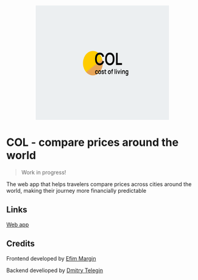 <p align="center">
  <img width="350" height="300" src="/public/logo.readme.svg" alt="COL logo">
</p>

# COL - compare prices around the world

> Work in progress!

The web app that helps travelers compare prices across cities around the world, making their journey more financially predictable

## Links

[Web app](http://176.57.214.159/)

## Credits

Frontend developed by [Efim Margin](https://github.com/emargin)

Backend develioped by [Dmitry Telegin](https://github.com/teledima)
